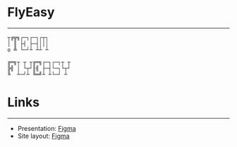 # FlyEasy
----

```
┬╔╦╗┌─┐┌─┐┌┬┐
│ ║ ├┤ ├─┤│││
o ╩ └─┘┴ ┴┴ ┴
```

```
╔═╗┬ ┬ ┬╔═╗┌─┐┌─┐┬ ┬
╠╣ │ └┬┘║╣ ├─┤└─┐└┬┘
╚  ┴─┘┴ ╚═╝┴ ┴└─┘ ┴
```

# Links
----
- Presentation: [Figma](https://www.figma.com/design/I7f725ZBPJ9zelIRLEQ0zu/%D0%A5%D0%B0%D0%BA%D0%B0%D1%82%D0%BE%D0%BD-2024-!T?node-id=115-591&t=QkkzO4OC2cQsG2r8-1)
- Site layout: [Figma](https://www.figma.com/design/I7f725ZBPJ9zelIRLEQ0zu/%D0%A5%D0%B0%D0%BA%D0%B0%D1%82%D0%BE%D0%BD-2024-!T?node-id=124-2&t=QkkzO4OC2cQsG2r8-1)

